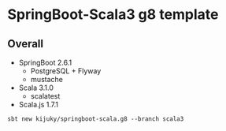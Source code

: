 # SpringBoot-Scala3 g8 template

## Overall

- SpringBoot 2.6.1
  - PostgreSQL + Flyway
  - mustache
- Scala 3.1.0
  - scalatest
- Scala.js 1.7.1

```
sbt new kijuky/springboot-scala.g8 --branch scala3
```
